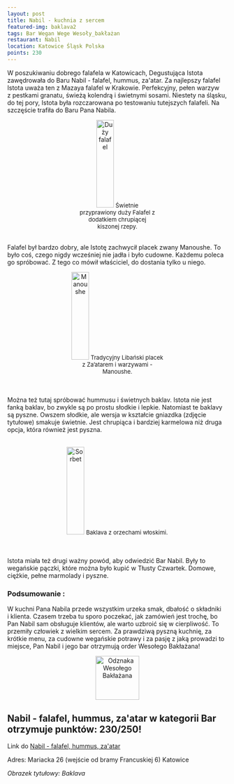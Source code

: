 ```yaml
---
layout: post
title: Nabil - kuchnia z sercem
featured-img: baklava2
tags: Bar Wegan Wege Wesoły_bakłażan
restaurant: Nabil
location: Katowice Śląsk Polska
points: 230
---
```

W poszukiwaniu dobrego falafela w&nbsp;Katowicach, Degustująca Istota zawędrowała do
 Baru Nabil - falafel, hummus, za'atar.
Za najlepszy falafel Istota uważa ten z&nbsp;Mazaya falafel w&nbsp;Krakowie.
 Perfekcyjny, pełen warzyw z&nbsp;pestkami granatu, świeżą kolendrą i&nbsp;świetnymi sosami.
Niestety na śląsku, do tej pory, Istota była rozczarowana po testowaniu tutejszych falafeli.
Na szczęście trafiła do Baru Pana Nabila.

<center><div style="width:35%">
   <img src="{{site.img_url}}/assets/img/posts/falafel.jpg" alt="Duży falafel" height="200px" width="40px" />
   <font size="2">
        Świetnie przyprawiony duży Falafel z dodatkiem chrupiącej kiszonej rzepy.
   </font>
</div></center>
<br />

Falafel był bardzo dobry, ale Istotę zachwycił placek zwany Manoushe.
 To było coś, czego nigdy wcześniej nie jadła i&nbsp;było cudowne.
 Każdemu poleca go spróbować. Z&nbsp;tego co mówił właściciel, do dostania tylko u&nbsp;niego.
<center><div style="width:45%">
   <img src="{{site.img_url}}/assets/img/posts/manoushe.jpg" alt="Manoushe" height="200px" width="40px" />
   <font size="2">
Tradycyjny Libański placek z&nbsp;Za’atarem i&nbsp;warzywami - Manoushe.
   </font>
</div></center>
<br />&ensp;&ensp;&ensp;

Można też tutaj spróbować hummusu i&nbsp;świetnych baklav.
Istota nie jest fanką baklav, bo zwykle są po prostu słodkie i&nbsp;lepkie.
 Natomiast te baklavy są pyszne. Owszem słodkie, ale wersja w&nbsp;kształcie gniazdka (zdjęcie tytułowe) smakuje świetnie.
 Jest chrupiąca i&nbsp;bardziej karmelowa niż druga opcja, która również jest pyszna.
<br />&ensp;&ensp;&ensp;
<center><div style="width:55%">
   <img src="{{site.img_url}}/assets/img/posts/baklava.jpg" alt="Sorbet" height="200px" width="40px" />
   <font size="2">
    Baklava z&nbsp;orzechami włoskimi.
   </font>
</div></center>
<br />&ensp;&ensp;&ensp;

Istota miała też drugi ważny powód, aby odwiedzić Bar Nabil.
Były to wegańskie pączki, które można było kupić w&nbsp;Tłusty Czwartek.
Domowe, ciężkie, pełne marmolady i&nbsp;pyszne.

### Podsumowanie :
W kuchni Pana Nabila przede wszystkim urzeka smak, dbałość o&nbsp;składniki i&nbsp;klienta. Czasem trzeba tu sporo poczekać,
jak zamówień jest trochę, bo Pan Nabil sam obsługuje klientów, ale warto uzbroić się w&nbsp;cierpliwość.
To przemiły człowiek z&nbsp;wielkim sercem.
Za prawdziwą pyszną kuchnię, za krótkie menu, za cudowne wegańskie potrawy i&nbsp;za pasję z&nbsp;jaką prowadzi
to miejsce, Pan Nabil i&nbsp;jego bar otrzymują order Wesołego Bakłażana!
<center><div style="width:30%">
   <img src="{{site.img_url}}/assets/img/odznaka_new.gif" alt="Odznaka Wesołego Bakłażana" height="100" width="auto" />
</div></center>

##  Nabil - falafel, hummus, za'atar w kategorii Bar otrzymuje punktów: **230/250!**
Link do [Nabil - falafel, hummus, za'atar]

Adres:
Mariacka 26 (wejście od bramy Francuskiej 6)
Katowice

_Obrazek tytułowy: Baklava_

[Nabil - falafel, hummus, za'atar]:https://www.facebook.com/falafel.nabil/



